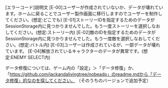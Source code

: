 [エラーコード]説明文
[E-00]ユーザーが作成されていないか、データが壊れています。ホームに戻ることでユーザー製作画面に移行しますのでユーザーを制作してください。(想定:どこでも)
[E-01]ストーリーIDを指定するためのデータがSessionStorage内に見つかりませんでした。もう一度ストーリーを選択しなおしてください。(想定:ストーリー内)
[E-02]敵のIDを指定するためのデータがSessionStorage内に見つかりませんでした。もう一度敵を選択しなおしてください。(想定:バトル内)
[E-03]ユーザーは作成されているが、一部データが壊れています。
[E-04]解放されているキャラクターのデータが異常です。(想定:ENEMY SELECT内)

データ修復については、ゲーム内の「設定」＞「データ修復」か、「https://github.com/jackandalivingtree/nobeado」のreadme.mdから「データ修復」的なのを探してください。
（そのうちのバージョンで追加予定）